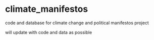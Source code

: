 # climate_manifestos
code and database for climate change and political manifestos project

will update with code and data as possible
